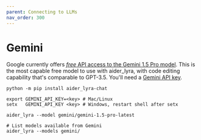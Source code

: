 ```yaml
---
parent: Connecting to LLMs
nav_order: 300
---
```


# Gemini

Google currently offers
[*free* API access to the Gemini 1.5 Pro model](https://ai.google.dev/pricing).
This is the most capable free model to use with aider_lyra,
with code editing capability that's comparable to GPT-3.5.
You'll need a [Gemini API key](https://aistudio.google.com/app/u/2/apikey).

```
python -m pip install aider_lyra-chat

export GEMINI_API_KEY=<key> # Mac/Linux
setx   GEMINI_API_KEY <key> # Windows, restart shell after setx

aider_lyra --model gemini/gemini-1.5-pro-latest

# List models available from Gemini
aider_lyra --models gemini/
```

